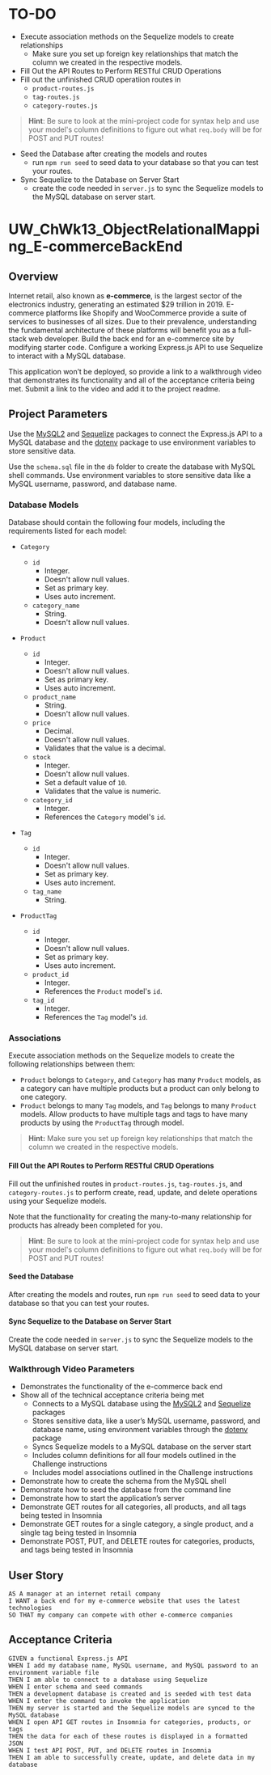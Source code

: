 # TO-DO

- Execute association methods on the Sequelize models to create relationships
   - Make sure you set up foreign key relationships that match the column we created in the respective models.
- Fill Out the API Routes to Perform RESTful CRUD Operations
- Fill out the unfinished CRUD operatiion routes in 
  - `product-routes.js`
  - `tag-routes.js`
  - `category-routes.js`
  <!-- - Note that the functionality for creating the many-to-many relationship for products has already been completed for you. -->
> **Hint**: Be sure to look at the mini-project code for syntax help and use your model's column definitions to figure out what `req.body` will be for POST and PUT routes!
- Seed the Database after creating the models and routes
  - run `npm run seed` to seed data to your database so that you can test your routes.
- Sync Sequelize to the Database on Server Start
  - create the code needed in `server.js` to sync the Sequelize models to the MySQL database on server start.





# UW_ChWk13_ObjectRelationalMapping_E-commerceBackEnd
## Overview

Internet retail, also known as **e-commerce**, is the largest sector of the electronics industry, generating an estimated $29 trillion in 2019. E-commerce platforms like Shopify and WooCommerce provide a suite of services to businesses of all sizes. Due to their prevalence, understanding the fundamental architecture of these platforms will benefit you as a full-stack web developer. Build the back end for an e-commerce site by modifying starter code. Configure a working Express.js API to use Sequelize to interact with a MySQL database.

This application won’t be deployed, so provide a link to a walkthrough video that demonstrates its functionality and all of the acceptance criteria being met. Submit a link to the video and add it to the project readme.

## Project Parameters

Use the [MySQL2](https://www.npmjs.com/package/mysql2) and [Sequelize](https://www.npmjs.com/package/sequelize) packages to connect the Express.js API to a MySQL database and the [dotenv](https://www.npmjs.com/package/dotenv) package to use environment variables to store sensitive data.

Use the `schema.sql` file in the `db` folder to create the database with MySQL shell commands. Use environment variables to store sensitive data like a MySQL username, password, and database name.

### Database Models

Database should contain the following four models, including the requirements listed for each model:

* `Category`
  * `id`
    * Integer.
    * Doesn't allow null values.
    * Set as primary key.
    * Uses auto increment.
  * `category_name`
    * String.
    * Doesn't allow null values.


* `Product`
  * `id`
    * Integer.
    * Doesn't allow null values.
    * Set as primary key.
    * Uses auto increment.
  * `product_name`
    * String.
    * Doesn't allow null values.
  * `price`
    * Decimal.
    * Doesn't allow null values.
    * Validates that the value is a decimal.
  * `stock`
    * Integer.
    * Doesn't allow null values.
    * Set a default value of `10`.
    * Validates that the value is numeric.
  * `category_id`
    * Integer.
    * References the `Category` model's `id`.


* `Tag`
  * `id`
    * Integer.
    * Doesn't allow null values.
    * Set as primary key.
    * Uses auto increment.
  * `tag_name`
    * String.


* `ProductTag`
  * `id`
    * Integer.
    * Doesn't allow null values.
    * Set as primary key.
    * Uses auto increment.
  * `product_id`
    * Integer.
    * References the `Product` model's `id`.
  * `tag_id`
    * Integer.
    * References the `Tag` model's `id`.


### Associations

Execute association methods on the Sequelize models to create the following relationships between them:

* `Product` belongs to `Category`, and `Category` has many `Product` models, as a category can have multiple products but a product can only belong to one category.
* `Product` belongs to many `Tag` models, and `Tag` belongs to many `Product` models. Allow products to have multiple tags and tags to have many products by using the `ProductTag` through model.

> **Hint:** Make sure you set up foreign key relationships that match the column we created in the respective models.

#### Fill Out the API Routes to Perform RESTful CRUD Operations

Fill out the unfinished routes in `product-routes.js`, `tag-routes.js`, and `category-routes.js` to perform create, read, update, and delete operations using your Sequelize models.

Note that the functionality for creating the many-to-many relationship for products has already been completed for you.

> **Hint**: Be sure to look at the mini-project code for syntax help and use your model's column definitions to figure out what `req.body` will be for POST and PUT routes!

#### Seed the Database

After creating the models and routes, run `npm run seed` to seed data to your database so that you can test your routes.

#### Sync Sequelize to the Database on Server Start

Create the code needed in `server.js` to sync the Sequelize models to the MySQL database on server start.

### Walkthrough Video Parameters

* Demonstrates the functionality of the e-commerce back end 
* Show all of the technical acceptance criteria being met
  * Connects to a MySQL database using the [MySQL2](https://www.npmjs.com/package/mysql) and [Sequelize](https://www.npmjs.com/package/sequelize) packages
  * Stores sensitive data, like a user’s MySQL username, password, and database name, using environment variables through the [dotenv](https://www.npmjs.com/package/dotenv) package
  * Syncs Sequelize models to a MySQL database on the server start
  * Includes column definitions for all four models outlined in the Challenge instructions
  * Includes model associations outlined in the Challenge instructions
* Demonstrate how to create the schema from the MySQL shell
* Demonstrate how to seed the database from the command line
* Demonstrate how to start the application’s server
* Demonstrate GET routes for all categories, all products, and all tags being tested in Insomnia
* Demonstrate GET routes for a single category, a single product, and a single tag being tested in Insomnia
* Demonstrate POST, PUT, and DELETE routes for categories, products, and tags being tested in Insomnia

<!-- ### Link to Web App: 
LINK TO DEPLOYMENT HERE -->

<!-- ### App Preview:
Replace with path to screenshot   ![My Password Generator Screenshot](./Assets/MyPasswordGeneratorScreenShot.PNG "My Password Generator Screenshot") -->

<!-- ## Notes
Use this area to add personal notes on implementation, etc -->

## User Story

```
AS A manager at an internet retail company
I WANT a back end for my e-commerce website that uses the latest technologies
SO THAT my company can compete with other e-commerce companies 
```

## Acceptance Criteria

```
GIVEN a functional Express.js API
WHEN I add my database name, MySQL username, and MySQL password to an environment variable file
THEN I am able to connect to a database using Sequelize
WHEN I enter schema and seed commands
THEN a development database is created and is seeded with test data
WHEN I enter the command to invoke the application
THEN my server is started and the Sequelize models are synced to the MySQL database
WHEN I open API GET routes in Insomnia for categories, products, or tags
THEN the data for each of these routes is displayed in a formatted JSON
WHEN I test API POST, PUT, and DELETE routes in Insomnia
THEN I am able to successfully create, update, and delete data in my database
```

<!-- ## Resources Used 
Use this area to list referenced apis, etc -->









<!-- Any additional notes here  

# 13 Object-Relational Mapping (ORM): E-Commerce Back End

## Your Task

Internet retail, also known as **e-commerce**, is the largest sector of the electronics industry, generating an estimated $29 trillion in 2019. E-commerce platforms like Shopify and WooCommerce provide a suite of services to businesses of all sizes. Due to their prevalence, understanding the fundamental architecture of these platforms will benefit you as a full-stack web developer.

Your task is to build the back end for an e-commerce site by modifying starter code. You’ll configure a working Express.js API to use Sequelize to interact with a MySQL database.

Because this application won’t be deployed, you’ll also need to provide a link to a walkthrough video that demonstrates its functionality and all of the acceptance criteria being met. You’ll need to submit a link to the video and add it to the readme of your project.

## User Story

```md
AS A manager at an internet retail company
I WANT a back end for my e-commerce website that uses the latest technologies
SO THAT my company can compete with other e-commerce companies
```

## Acceptance Criteria

```md
GIVEN a functional Express.js API
WHEN I add my database name, MySQL username, and MySQL password to an environment variable file
THEN I am able to connect to a database using Sequelize
WHEN I enter schema and seed commands
THEN a development database is created and is seeded with test data
WHEN I enter the command to invoke the application
THEN my server is started and the Sequelize models are synced to the MySQL database
WHEN I open API GET routes in Insomnia for categories, products, or tags
THEN the data for each of these routes is displayed in a formatted JSON
WHEN I test API POST, PUT, and DELETE routes in Insomnia
THEN I am able to successfully create, update, and delete data in my database
```

## Mock-Up

The following animation shows the application's GET routes to return all categories, all products, and all tags being tested in Insomnia:

![In Insomnia, the user tests “GET tags,” “GET Categories,” and “GET All Products.”.](./Assets/13-orm-homework-demo-01.gif)

The following animation shows the application's GET routes to return a single category, a single product, and a single tag being tested in Insomnia:

![In Insomnia, the user tests “GET tag by id,” “GET Category by ID,” and “GET One Product.”](./Assets/13-orm-homework-demo-02.gif)

The following animation shows the application's POST, PUT, and DELETE routes for categories being tested in Insomnia:

![In Insomnia, the user tests “DELETE Category by ID,” “CREATE Category,” and “UPDATE Category.”](./Assets/13-orm-homework-demo-03.gif)

Your walkthrough video should also show the POST, PUT, and DELETE routes for products and tags being tested in Insomnia.

## Getting Started

This Challenge will require a video submission. Refer to the [Fullstack Blog Video Submission Guide](https://coding-boot-camp.github.io/full-stack/computer-literacy/video-submission-guide) for additional guidance on creating a video.

You’ll need to use the [MySQL2](https://www.npmjs.com/package/mysql2) and [Sequelize](https://www.npmjs.com/package/sequelize) packages to connect your Express.js API to a MySQL database and the [dotenv](https://www.npmjs.com/package/dotenv) package to use environment variables to store sensitive data.

Use the `schema.sql` file in the `db` folder to create your database with MySQL shell commands. Use environment variables to store sensitive data like your MySQL username, password, and database name.

### Database Models

Your database should contain the following four models, including the requirements listed for each model:

* `Category`

  * `id`

    * Integer.
  
    * Doesn't allow null values.
  
    * Set as primary key.
  
    * Uses auto increment.

  * `category_name`
  
    * String.
  
    * Doesn't allow null values.

* `Product`

  * `id`
  
    * Integer.
  
    * Doesn't allow null values.
  
    * Set as primary key.
  
    * Uses auto increment.

  * `product_name`
  
    * String.
  
    * Doesn't allow null values.

  * `price`
  
    * Decimal.
  
    * Doesn't allow null values.
  
    * Validates that the value is a decimal.

  * `stock`
  
    * Integer.
  
    * Doesn't allow null values.
  
    * Set a default value of `10`.
  
    * Validates that the value is numeric.

  * `category_id`
  
    * Integer.
  
    * References the `Category` model's `id`.

* `Tag`

  * `id`
  
    * Integer.
  
    * Doesn't allow null values.
  
    * Set as primary key.
  
    * Uses auto increment.

  * `tag_name`
  
    * String.

* `ProductTag`

  * `id`

    * Integer.

    * Doesn't allow null values.

    * Set as primary key.

    * Uses auto increment.

  * `product_id`

    * Integer.

    * References the `Product` model's `id`.

  * `tag_id`

    * Integer.

    * References the `Tag` model's `id`.

### Associations

You'll need to execute association methods on your Sequelize models to create the following relationships between them:

* `Product` belongs to `Category`, and `Category` has many `Product` models, as a category can have multiple products but a product can only belong to one category.

* `Product` belongs to many `Tag` models, and `Tag` belongs to many `Product` models. Allow products to have multiple tags and tags to have many products by using the `ProductTag` through model.

> **Hint:** Make sure you set up foreign key relationships that match the column we created in the respective models.

### Fill Out the API Routes to Perform RESTful CRUD Operations

Fill out the unfinished routes in `product-routes.js`, `tag-routes.js`, and `category-routes.js` to perform create, read, update, and delete operations using your Sequelize models.

Note that the functionality for creating the many-to-many relationship for products has already been completed for you.

> **Hint**: Be sure to look at the mini-project code for syntax help and use your model's column definitions to figure out what `req.body` will be for POST and PUT routes!

### Seed the Database

After creating the models and routes, run `npm run seed` to seed data to your database so that you can test your routes.

### Sync Sequelize to the Database on Server Start

Create the code needed in `server.js` to sync the Sequelize models to the MySQL database on server start.

## Grading Requirements

> **Note**: If a Challenge assignment submission is marked as “0”, it is considered incomplete and will not count towards your graduation requirements. Examples of incomplete submissions include the following:
>
> * A repository that has no code
>
> * A repository that includes a unique name but nothing else
>
> * A repository that includes only a README file but nothing else
>
> * A repository that only includes starter code

This Challenge is graded based on the following criteria: 

### Deliverables: 10%

* The GitHub repository containing your application code.

### Walkthrough Video: 37%

* A walkthrough video that demonstrates the functionality of the e-commerce back end must be submitted, and a link to the video should be included in your readme file.

* The walkthrough video must show all of the technical acceptance criteria being met.

* The walkthrough video must demonstrate how to create the schema from the MySQL shell.

* The walkthrough video must demonstrate how to seed the database from the command line.

* The walkthrough video must demonstrate how to start the application’s server.

* The walkthrough video must demonstrate GET routes for all categories, all products, and all tags being tested in Insomnia.

* The walkthrough video must demonstrate GET routes for a single category, a single product, and a single tag being tested in Insomnia.

* The walkthrough video must demonstrate POST, PUT, and DELETE routes for categories, products, and tags being tested in Insomnia.

### Technical Acceptance Criteria: 40%

* Satisfies all of the preceding acceptance criteria plus the following:

  * Connects to a MySQL database using the [MySQL2](https://www.npmjs.com/package/mysql) and [Sequelize](https://www.npmjs.com/package/sequelize) packages.

  * Stores sensitive data, like a user’s MySQL username, password, and database name, using environment variables through the [dotenv](https://www.npmjs.com/package/dotenv) package.

  * Syncs Sequelize models to a MySQL database on the server start.

  * Includes column definitions for all four models outlined in the Challenge instructions.

  * Includes model associations outlined in the Challenge instructions.

### Repository Quality: 13%

* Repository has a unique name.

* Repository follows best practices for file structure and naming conventions.

* Repository follows best practices for class/id naming conventions, indentation, quality comments, etc.

* Repository contains multiple descriptive commit messages.

* Repository contains quality readme with description and a link to a walkthrough video.

## Review

You are required to submit BOTH of the following for review:

* A walkthrough video demonstrating the functionality of the application and all of the acceptance criteria being met.

* The URL of the GitHub repository. Give the repository a unique name and include a readme describing the project. -->
